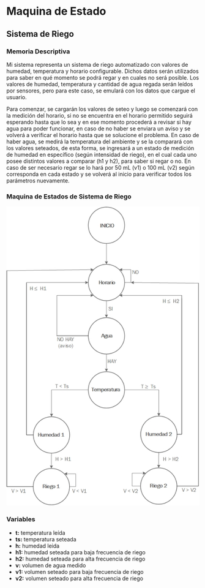 # Maquina de Estado

## Sistema de Riego

### Memoria Descriptiva

Mi sistema representa un sistema de riego automatizado con valores de humedad, temperatura y horario configurable. Dichos datos serán utilizados para saber en qué momento se podrá regar y en cuales no será posible. Los valores de humedad, temperatura y cantidad de agua regada serán leídos por sensores, pero para este caso, se emulará con los datos que cargue el usuario.

Para comenzar, se cargarán los valores de seteo y luego se comenzará con la medición del horario, si no se encuentra en el horario permitido seguirá esperando hasta que lo sea y en ese momento procederá a revisar si hay agua para poder funcionar, en caso de no haber se enviara un aviso y se volverá a verificar el horario hasta que se solucione el problema. En caso de haber agua, se medirá la temperatura del ambiente y se la comparará con los valores seteados, de esta forma, se ingresará a un estado de medición de humedad en específico (según intensidad de riego), en el cual cada uno posee distintos valores a comparar (h1 y h2), para saber si regar o no. En caso de ser necesario regar se lo hará por 50 mL (v1) o 100 mL (v2) según corresponda en cada estado y se volverá al inicio para verificar todos los parámetros nuevamente.

### Maquina de Estados de Sistema de Riego

![./recursos/Diagrama de estados.jpg](https://github.com/AguileraGabriel/Maquina-de-Estado/blob/master/recursos/Diagrama%20de%20estados.jpg)

### Variables

- __t:__ temperatura leída
- __ts:__ temperatura seteada
- __h:__ humedad leida
- __h1:__ humedad seteada para baja frecuencia de riego
- __h2:__ humedad seteada para alta frecuencia de riego
- __v:__ volumen de agua medido	
- __v1:__ volumen seteado para baja frecuencia de riego
- __v2:__ volumen seteado para alta frecuencia de riego
